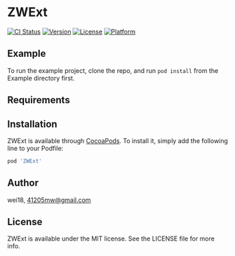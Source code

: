 # ZWExt

[![CI Status](https://img.shields.io/travis/wei18/ZWExt.svg?style=flat)](https://travis-ci.org/wei18/ZWExt)
[![Version](https://img.shields.io/cocoapods/v/ZWExt.svg?style=flat)](https://cocoapods.org/pods/ZWExt)
[![License](https://img.shields.io/cocoapods/l/ZWExt.svg?style=flat)](https://cocoapods.org/pods/ZWExt)
[![Platform](https://img.shields.io/cocoapods/p/ZWExt.svg?style=flat)](https://cocoapods.org/pods/ZWExt)

## Example

To run the example project, clone the repo, and run `pod install` from the Example directory first.

## Requirements

## Installation

ZWExt is available through [CocoaPods](https://cocoapods.org). To install
it, simply add the following line to your Podfile:

```ruby
pod 'ZWExt'
```

## Author

wei18, 41205mw@gmail.com

## License

ZWExt is available under the MIT license. See the LICENSE file for more info.
